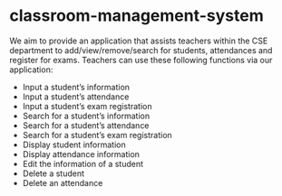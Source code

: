 # classroom-management-system

We aim to provide an application that assists teachers within the CSE department to add/view/remove/search for students, attendances and register for exams. 
Teachers can use these following functions via our application:
* Input a student’s information
* Input a student’s attendance
* Input a student’s exam registration
* Search for a student’s information
* Search for a student’s attendance
* Search for a student’s exam registration
* Display student information
* Display attendance information
* Edit the information of a student
* Delete a student
* Delete an attendance